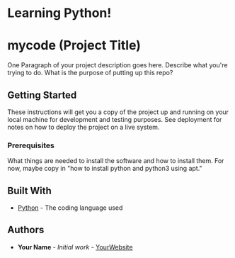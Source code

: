 
# Learning Python!

# mycode (Project Title)

One Paragraph of your project description goes here. Describe what you're trying to do.
What is the purpose of putting up this repo?

## Getting Started

These instructions will get you a copy of the project up and running on your local machine
for development and testing purposes. See deployment for notes on how to deploy the project
on a live system.

### Prerequisites

What things are needed to install the software and how to install them. For now, maybe copy in
"how to install python and python3 using apt."

## Built With

* [Python](https://www.python.org/) - The coding language used

## Authors

* **Your Name** - *Initial work* - [YourWebsite](https://example.com/)
